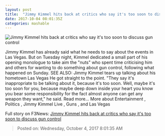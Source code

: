 ```yaml
---
layout: post
title:  "Jimmy Kimmel hits back at critics who say it's too soon to discuss gun control"
date: 2017-10-04 08:01:35Z
categories: mashable
---
```


![Jimmy Kimmel hits back at critics who say it's too soon to discuss gun control](https://i.amz.mshcdn.com/WUyiBhD270w8Y3zAA3FdBgap6To=/1200x630/2017%2F10%2F04%2Feb%2F19ce8c110ade48a48360d99f0a954bda.4c130.jpg)

Jimmy Kimmel has already said what he needs to say about the events in Las Vegas. But on Tuesday night, Kimmel dedicated a small part of his opening monologue to take aim the "nuts" who spent time criticising him and others for wanting to do something about gun control, following what happened on Sunday. SEE ALSO: Jimmy Kimmel tears up talking about his hometown Las Vegas He got straight to the point. "They say it's inappropriate to be talking about it, because it's too soon. Well, maybe it's too soon for you, because maybe deep down inside your heart you know you bear some responsibility for the fact almost anyone can get any weapon they want," he said. Read more... More about Entertainment , Politics , Jimmy Kimmel Live , Guns , and Las Vegas


Full story on F3News: [Jimmy Kimmel hits back at critics who say it's too soon to discuss gun control](http://www.f3nws.com/n/r2XJrE)

> Posted on: Wednesday, October 4, 2017 8:01:35 AM
